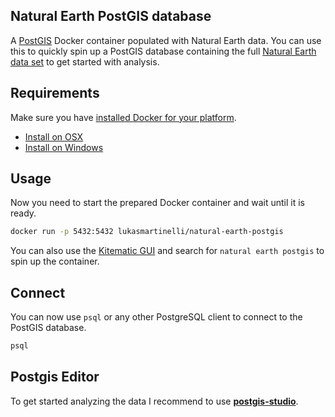 ## Natural Earth PostGIS database

A [PostGIS](http://postgis.net/) Docker container populated with Natural Earth data.
You can use this to quickly spin up a PostGIS database
containing the full [Natural Earth data set](www.naturalearthdata.com) to get
started with analysis.

## Requirements

Make sure you have [installed Docker for your platform](https://docs.docker.com/engine/installation/).

- [Install on OSX](https://docs.docker.com/engine/installation/mac/#/docker-for-mac)
- [Install on Windows](https://docs.docker.com/engine/installation/windows/)

## Usage

Now you need to start the prepared Docker container and wait until it is ready.

```bash
docker run -p 5432:5432 lukasmartinelli/natural-earth-postgis
```

You can also use the [Kitematic GUI](https://kitematic.com/) and search for `natural earth postgis` to spin up the container.

## Connect

You can now use `psql` or any other PostgreSQL client to connect to the PostGIS database.

```bash
psql
```

## Postgis Editor

To get started analyzing the data I recommend to use [**postgis-studio**](https://github.com/lukasmartinelli/postgis-editor).


